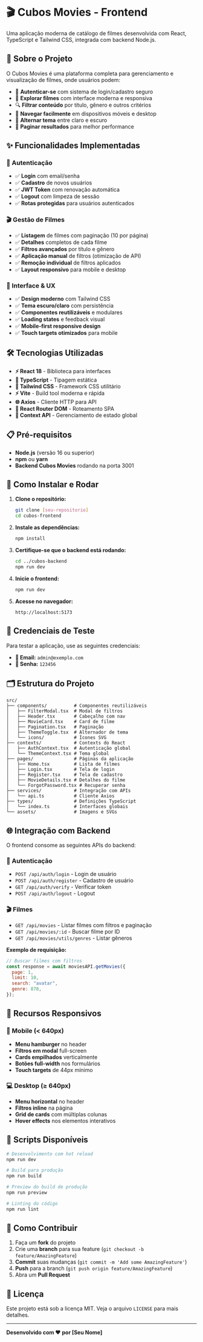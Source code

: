 # 🎬 Cubos Movies - Frontend

Uma aplicação moderna de catálogo de filmes desenvolvida com React, TypeScript e Tailwind CSS, integrada com backend Node.js.

## 🚀 Sobre o Projeto

O Cubos Movies é uma plataforma completa para gerenciamento e visualização de filmes, onde usuários podem:

- 🔐 **Autenticar-se** com sistema de login/cadastro seguro
- 🎥 **Explorar filmes** com interface moderna e responsiva
- 🔍 **Filtrar conteúdo** por título, gênero e outros critérios
- 📱 **Navegar facilmente** em dispositivos móveis e desktop
- 🌙 **Alternar tema** entre claro e escuro
- 📄 **Paginar resultados** para melhor performance

## ✨ Funcionalidades Implementadas

### 🔐 Autenticação

- ✅ **Login** com email/senha
- ✅ **Cadastro** de novos usuários
- ✅ **JWT Token** com renovação automática
- ✅ **Logout** com limpeza de sessão
- ✅ **Rotas protegidas** para usuários autenticados

### 🎬 Gestão de Filmes

- ✅ **Listagem** de filmes com paginação (10 por página)
- ✅ **Detalhes** completos de cada filme
- ✅ **Filtros avançados** por título e gênero
- ✅ **Aplicação manual** de filtros (otimização de API)
- ✅ **Remoção individual** de filtros aplicados
- ✅ **Layout responsivo** para mobile e desktop

### 🎨 Interface & UX

- ✅ **Design moderno** com Tailwind CSS
- ✅ **Tema escuro/claro** com persistência
- ✅ **Componentes reutilizáveis** e modulares
- ✅ **Loading states** e feedback visual
- ✅ **Mobile-first responsive design**
- ✅ **Touch targets otimizados** para mobile

## 🛠️ Tecnologias Utilizadas

- **⚡ React 18** - Biblioteca para interfaces
- **📘 TypeScript** - Tipagem estática
- **🎨 Tailwind CSS** - Framework CSS utilitário
- **⚡ Vite** - Build tool moderna e rápida
- **🌐 Axios** - Cliente HTTP para API
- **🧭 React Router DOM** - Roteamento SPA
- **🔧 Context API** - Gerenciamento de estado global

## 📋 Pré-requisitos

- **Node.js** (versão 16 ou superior)
- **npm** ou **yarn**
- **Backend Cubos Movies** rodando na porta 3001

## 🚀 Como Instalar e Rodar

1. **Clone o repositório:**

   ```bash
   git clone [seu-repositorio]
   cd cubos-frontend
   ```

2. **Instale as dependências:**

   ```bash
   npm install
   ```

3. **Certifique-se que o backend está rodando:**

   ```bash
   cd ../cubos-backend
   npm run dev
   ```

4. **Inicie o frontend:**

   ```bash
   npm run dev
   ```

5. **Acesse no navegador:**
   ```
   http://localhost:5173
   ```

## 🔐 Credenciais de Teste

Para testar a aplicação, use as seguintes credenciais:

- **📧 Email:** `admin@exemplo.com`
- **🔑 Senha:** `123456`

## 🗂️ Estrutura do Projeto

```
src/
├── components/          # Componentes reutilizáveis
│   ├── FilterModal.tsx  # Modal de filtros
│   ├── Header.tsx       # Cabeçalho com nav
│   ├── MovieCard.tsx    # Card de filme
│   ├── Pagination.tsx   # Paginação
│   ├── ThemeToggle.tsx  # Alternador de tema
│   └── icons/           # Ícones SVG
├── contexts/            # Contexts do React
│   ├── AuthContext.tsx  # Autenticação global
│   └── ThemeContext.tsx # Tema global
├── pages/               # Páginas da aplicação
│   ├── Home.tsx         # Lista de filmes
│   ├── Login.tsx        # Tela de login
│   ├── Register.tsx     # Tela de cadastro
│   ├── MovieDetails.tsx # Detalhes do filme
│   └── ForgotPassword.tsx # Recuperar senha
├── services/            # Integração com APIs
│   └── api.ts           # Cliente Axios
├── types/               # Definições TypeScript
│   └── index.ts         # Interfaces globais
└── assets/              # Imagens e SVGs
```

## 🌐 Integração com Backend

O frontend consome as seguintes APIs do backend:

### 🔐 Autenticação

- `POST /api/auth/login` - Login de usuário
- `POST /api/auth/register` - Cadastro de usuário
- `GET /api/auth/verify` - Verificar token
- `POST /api/auth/logout` - Logout

### 🎬 Filmes

- `GET /api/movies` - Listar filmes com filtros e paginação
- `GET /api/movies/:id` - Buscar filme por ID
- `GET /api/movies/utils/genres` - Listar gêneros

**Exemplo de requisição:**

```javascript
// Buscar filmes com filtros
const response = await moviesAPI.getMovies({
  page: 1,
  limit: 10,
  search: "avatar",
  genre: 878,
});
```

## 📱 Recursos Responsivos

### 📱 Mobile (< 640px)

- **Menu hamburger** no header
- **Filtros em modal** full-screen
- **Cards empilhados** verticalmente
- **Botões full-width** nos formulários
- **Touch targets** de 44px mínimo

### 💻 Desktop (≥ 640px)

- **Menu horizontal** no header
- **Filtros inline** na página
- **Grid de cards** com múltiplas colunas
- **Hover effects** nos elementos interativos

## 🔧 Scripts Disponíveis

```bash
# Desenvolvimento com hot reload
npm run dev

# Build para produção
npm run build

# Preview do build de produção
npm run preview

# Linting do código
npm run lint
```

## 🤝 Como Contribuir

1. Faça um **fork** do projeto
2. Crie uma **branch** para sua feature (`git checkout -b feature/AmazingFeature`)
3. **Commit** suas mudanças (`git commit -m 'Add some AmazingFeature'`)
4. **Push** para a branch (`git push origin feature/AmazingFeature`)
5. Abra um **Pull Request**

## 📄 Licença

Este projeto está sob a licença MIT. Veja o arquivo `LICENSE` para mais detalhes.

---

**Desenvolvido com ❤️ por [Seu Nome]**
